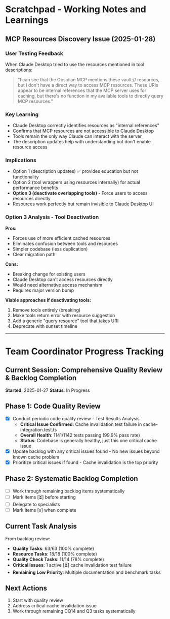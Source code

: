 # Scratchpad - Working Notes and Learnings

## MCP Resources Discovery Issue (2025-01-28)

### User Testing Feedback
When Claude Desktop tried to use the resources mentioned in tool descriptions:
> "I can see that the Obsidian MCP mentions these vault:// resources, but I don't have a direct way to access MCP resources. These URIs appear to be internal references that the MCP server uses for caching, but there's no function in my available tools to directly query MCP resources."

### Key Learning
- Claude Desktop correctly identifies resources as "internal references"
- Confirms that MCP resources are not accessible to Claude Desktop
- Tools remain the only way Claude can interact with the server
- The description updates help with understanding but don't enable resource access

### Implications
- Option 1 (description updates) ✅ provides education but not functionality
- Option 2 (tool wrappers using resources internally) for actual performance benefits
- **Option 3 (deactivate overlapping tools)** - Force users to access resources directly
- Resources work perfectly but remain invisible to Claude Desktop UI

### Option 3 Analysis - Tool Deactivation
**Pros:**
- Forces use of more efficient cached resources
- Eliminates confusion between tools and resources
- Simpler codebase (less duplication)
- Clear migration path

**Cons:**
- Breaking change for existing users
- Claude Desktop can't access resources directly
- Would need alternative access mechanism
- Requires major version bump

**Viable approaches if deactivating tools:**
1. Remove tools entirely (breaking)
2. Make tools return error with resource suggestion
3. Add a generic "query resource" tool that takes URI
4. Deprecate with sunset timeline

---

# Team Coordinator Progress Tracking

## Current Session: Comprehensive Quality Review & Backlog Completion
**Started**: 2025-01-27
**Status**: In Progress

## Phase 1: Code Quality Review
- [x] Conduct periodic code quality review - Test Results Analysis
  - **Critical Issue Confirmed**: Cache invalidation test failure in cache-integration.test.ts
  - **Overall Health**: 1141/1142 tests passing (99.9% pass rate)
  - **Status**: Codebase is generally healthy, just this one critical cache issue
- [x] Update backlog with any critical issues found - No new issues beyond known cache problem
- [x] Prioritize critical issues if found - Cache invalidation is the top priority

## Phase 2: Systematic Backlog Completion
- [ ] Work through remaining backlog items systematically
- [ ] Mark items [⏳] before starting
- [ ] Delegate to specialists
- [ ] Mark items [x] when complete

## Current Task Analysis
From backlog review:
- **Quality Tasks**: 63/63 (100% complete)
- **Resource Tasks**: 18/18 (100% complete) 
- **Quality Check Tasks**: 11/14 (78% complete)
- **Critical Issues**: 1 active [⏳] cache invalidation test failure
- **Remaining Low Priority**: Multiple documentation and benchmark tasks

## Next Actions
1. Start with quality review
2. Address critical cache invalidation issue
3. Work through remaining CQ14 and Q3 tasks systematically